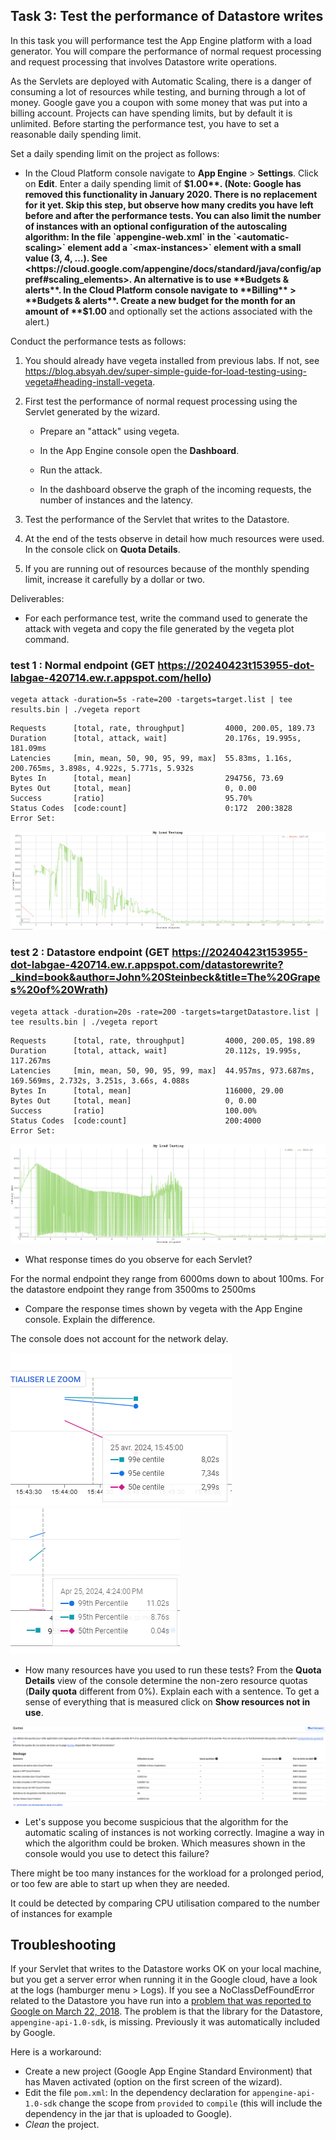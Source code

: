 ## Task 3: Test the performance of Datastore writes

In this task you will performance test the App Engine platform with a
load generator. You will compare the performance of normal request
processing and request processing that involves Datastore write
operations.

As the Servlets are deployed with Automatic Scaling, there is a danger
of consuming a lot of resources while testing, and burning through a
lot of money. Google gave you a coupon with some money that was put
into a billing account. Projects can have spending limits, but by
default it is unlimited. Before starting the performance test, you
have to set a reasonable daily spending limit.

Set a daily spending limit on the project as follows:

- In the Cloud Platform console navigate to **App Engine** >
  **Settings**. Click on **Edit**. Enter a daily spending limit of
  **$1.00**. (Note: Google has removed this functionality in January 2020. There is no replacement for it yet. Skip this step, but observe how many credits you have left before and after the performance tests. You can also limit the number of instances with an optional configuration of the autoscaling algorithm: In the file `appengine-web.xml` in the `<automatic-scaling>` element add a `<max-instances>` element with a small value (3, 4, ...). See <https://cloud.google.com/appengine/docs/standard/java/config/appref#scaling_elements>. An alternative is to use **Budgets & alerts**. In the Cloud Platform console navigate to **Billing** > **Budgets & alerts**. Create a new budget for the month for an amount of **$1.00** and optionally set the actions associated with the alert.)

Conduct the performance tests as follows:

1. You should already have vegeta installed from previous labs. If not, see <https://blog.absyah.dev/super-simple-guide-for-load-testing-using-vegeta#heading-install-vegeta>.

2. First test the performance of normal request processing using the
   Servlet generated by the wizard.

   - Prepare an "attack" using vegeta.

   - In the App Engine console open the **Dashboard**.

   - Run the attack.

   - In the dashboard observe the graph of the incoming requests, the
     number of instances and the latency.

3. Test the performance of the Servlet that writes to the Datastore.

4. At the end of the tests observe in detail how much resources were
   used. In the console click on **Quota Details**.

5. If you are running out of resources because of the monthly spending
   limit, increase it carefully by a dollar or two.

Deliverables:

- For each performance test, write the command used to generate the attack with vegeta and copy the file generated by the vegeta plot command.

### test 1 : Normal endpoint (GET https://20240423t153955-dot-labgae-420714.ew.r.appspot.com/hello)

  ```
  vegeta attack -duration=5s -rate=200 -targets=target.list | tee results.bin | ./vegeta report
  ```
  ```
  Requests      [total, rate, throughput]         4000, 200.05, 189.73
Duration      [total, attack, wait]             20.176s, 19.995s, 181.09ms
Latencies     [min, mean, 50, 90, 95, 99, max]  55.83ms, 1.16s, 200.765ms, 3.898s, 4.922s, 5.771s, 5.932s
Bytes In      [total, mean]                     294756, 73.69
Bytes Out     [total, mean]                     0, 0.00
Success       [ratio]                           95.70%
Status Codes  [code:count]                      0:172  200:3828
Error Set:
```
 ![test 1 html plot](./appendices/test1-html.png)

### test 2 : Datastore endpoint (GET https://20240423t153955-dot-labgae-420714.ew.r.appspot.com/datastorewrite?_kind=book&author=John%20Steinbeck&title=The%20Grapes%20of%20Wrath)

  ```
  vegeta attack -duration=20s -rate=200 -targets=targetDatastore.list | tee results.bin | ./vegeta report
  ```
  ```
  Requests      [total, rate, throughput]         4000, 200.05, 198.89
Duration      [total, attack, wait]             20.112s, 19.995s, 117.267ms
Latencies     [min, mean, 50, 90, 95, 99, max]  44.957ms, 973.687ms, 169.569ms, 2.732s, 3.251s, 3.66s, 4.088s
Bytes In      [total, mean]                     116000, 29.00
Bytes Out     [total, mean]                     0, 0.00
Success       [ratio]                           100.00%
Status Codes  [code:count]                      200:4000
Error Set:
```
![test 2 html plot](./appendices/test2-html.png)

 
- What response times do you observe for each Servlet?

For the normal endpoint they range from 6000ms down to about 100ms. 
For the datastore endpoint they range from 3500ms to 2500ms

- Compare the response times shown by vegeta with the App Engine
  console. Explain the difference.

The console does not account for the network delay.

![Test 1 -latency](./appendices/test1-latency.png)
![Test 2 -latency](./appendices/test2-latency.png)

- How many resources have you used to run these tests? From the
  **Quota Details** view of the console determine the non-zero resource
  quotas (**Daily quota** different from 0%). Explain each with a sentence.
  To get a sense of everything that is measured click on **Show resources not in use**.

 ![Ressource usage](./appendices/ressource_usage.png)

- Let's suppose you become suspicious that the algorithm for the automatic scaling of
  instances is not working correctly. Imagine a way in which the algorithm could be broken. Which measures shown in the console would you use to detect this failure?

There might be too many instances for the workload for a prolonged period, or too few are able to start up when they are needed.

It could be detected by comparing CPU utilisation compared to the number of instances for example

## Troubleshooting

If your Servlet that writes to the Datastore works OK on your local
machine, but you get a server error when running it in the Google
cloud, have a look at the logs (hamburger menu > Logs). If you see a
NoClassDefFoundError related to the Datastore you have run into a
[problem that was reported to Google on March 22, 2018](https://issuetracker.google.com/issues/76144204). The
problem is that the library for the Datastore,
`appengine-api-1.0-sdk`, is missing. Previously it was automatically
included by Google.

Here is a workaround:

- Create a new project (Google App Engine Standard Environment) that
  has Maven activated (option on the first screen of the wizard).
- Edit the file `pom.xml`: In the dependency declaration for
  `appengine-api-1.0-sdk` change the scope from `provided` to
  `compile` (this will include the dependency in the jar that is
  uploaded to Google).
- _Clean_ the project.
